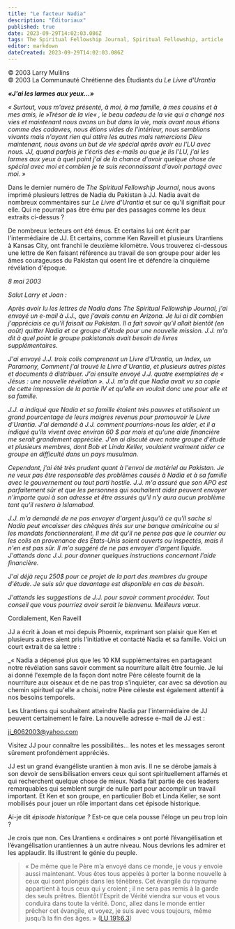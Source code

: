 ```yaml
---
title: "Le facteur Nadia"
description: "Éditoriaux"
published: true
date: 2023-09-29T14:02:03.086Z
tags: The Spiritual Fellowship Journal, Spiritual Fellowship, article
editor: markdown
dateCreated: 2023-09-29T14:02:03.086Z
---
```


<p class="v-card v-sheet theme--light gray lighten-3 px-2">© 2003 Larry Mullins<br>© 2003 La Communauté Chrétienne des Étudiants du <i>Le Livre d'Urantia</i></p>


***«J'ai les larmes aux yeux…»***

_« Surtout, vous m'avez présenté, à moi, à ma famille, à mes cousins et à mes amis, le »Trésor de la vie« , le beau cadeau de la vie qui a changé nos vies et maintenant nous avons un but dans la vie, mais avant nous étions comme des cadavres, nous étions vides de l'intérieur, nous semblions vivants mais n'ayant rien qui attire les autres mais remercions Dieu maintenant, nous avons un but de vie spécial après avoir eu l'LU avec nous.  JJ, quand parfois je t'écris des e-mails ou que je lis l'LU, j'ai les larmes aux yeux à quel point j'ai de la chance d'avoir quelque chose de spécial avec moi et combien je te suis reconnaissant d'avoir partagé avec moi. »_

Dans le dernier numéro de _The Spiritual Fellowship Journal_, nous avons imprimé plusieurs lettres de Nadia du Pakistan à JJ. Nadia avait de nombreux commentaires sur _Le Livre d'Urantia_ et sur ce qu'il signifiait pour elle. Qui ne pourrait pas être ému par des passages comme les deux extraits ci-dessus ?

De nombreux lecteurs ont été émus. Et certains lui ont écrit par l'intermédiaire de JJ. Et certains, comme Ken Raveill et plusieurs Urantiens à Kansas City, ont franchi le deuxième kilomètre. Vous trouverez ci-dessous une lettre de Ken faisant référence au travail de son groupe pour aider les âmes courageuses du Pakistan qui osent lire et défendre la cinquième révélation d'époque.

_8 mai 2003_

_Salut Larry et Joan :_

_Après avoir lu les lettres de Nadia dans The Spiritual Fellowship Journal, j'ai envoyé un e-mail à J.J., que j'avais connu en Arizona. Je lui ai dit combien j'appréciais ce qu'il faisait au Pakistan. Il a fait savoir qu'il allait bientôt (en août) quitter Nadia et ce groupe d'étude pour une nouvelle mission. J.J. m'a dit à quel point le groupe pakistanais avait besoin de livres supplémentaires._

_J'ai envoyé J.J. trois colis comprenant un Livre d'Urantia, un Index, un Paramony, Comment j'ai trouvé le Livre d'Urantia, et plusieurs autres pistes et documents à distribuer. J'ai ensuite envoyé J.J. quatre exemplaires de « Jésus : une nouvelle révélation ». J.J. m'a dit que Nadia avait vu sa copie de cette impression de la partie IV et qu'elle en voulait donc une pour elle et sa famille._

_J.J. a indiqué que Nadia et sa famille étaient très pauvres et utilisaient un grand pourcentage de leurs maigres revenus pour promouvoir le _Livre d'Urantia_. J'ai demandé à J.J. comment pourrions-nous les aider, et il a indiqué qu'ils vivent avec environ 60 $ par mois et qu'une aide financière me serait grandement appréciée. J'en ai discuté avec notre groupe d'étude et plusieurs membres, dont Bob et Linda Keller, voulaient vraiment aider ce groupe en difficulté dans un pays musulman._

_Cependant, j'ai été très prudent quant à l'envoi de matériel au Pakistan. Je ne veux pas être responsable des problèmes causés à Nadia et à sa famille avec le gouvernement ou tout parti hostile. J.J. m'a assuré que son APO est parfaitement sûr et que les personnes qui souhaitent aider peuvent envoyer n'importe quoi à son adresse et être assurés qu'il n'y aura aucun problème tant qu'il restera à Islamabad._

_J.J. m'a demandé de ne pas envoyer d'argent jusqu'à ce qu'il sache si Nadia peut encaisser des chèques tirés sur une banque américaine ou si les mandats fonctionneraient. Il me dit qu'il ne pense pas que le courrier ou les colis en provenance des États-Unis soient ouverts ou inspectés, mais il n'en est pas sûr. Il m'a suggéré de ne pas envoyer d'argent liquide. J'attends donc J.J. pour donner quelques instructions concernant l'aide financière._

_J'ai déjà reçu 250$ pour ce projet de la part des membres du groupe d'étude. Je suis sûr que davantage est disponible en cas de besoin._

_J'attends les suggestions de J.J. pour savoir comment procéder. Tout conseil que vous pourriez avoir serait le bienvenu. Meilleurs vœux._

Cordialement, Ken Raveill

JJ a écrit à Joan et moi depuis Phoenix, exprimant son plaisir que Ken et plusieurs autres aient pris l'initiative et contacté Nadia et sa famille. Voici un court extrait de sa lettre :

_« Nadia a dépensé plus que les 10 KM supplémentaires en partageant notre révélation sans savoir comment sa nourriture allait être fournie. Je lui ai donné l'exemple de la façon dont notre Père céleste fournit de la nourriture aux oiseaux et de ne pas trop s'inquiéter, car avec sa dévotion au chemin spirituel qu'elle a choisi, notre Père céleste est également attentif à nos besoins temporels.

Les Urantiens qui souhaitent atteindre Nadia par l'intermédiaire de JJ peuvent certainement le faire. La nouvelle adresse e-mail de JJ est :

jj_6062003@yahoo.com

Visitez JJ pour connaître les possibilités... les notes et les messages seront sûrement profondément appréciés.

JJ est un grand évangéliste urantien à mon avis. Il ne se dérobe jamais à son devoir de sensibilisation envers ceux qui sont spirituellement affamés et qui recherchent quelque chose de mieux. Nadia fait partie de ces leaders remarquables qui semblent surgir de nulle part pour accomplir un travail important. Et Ken et son groupe, en particulier Bob et Linda Keller, se sont mobilisés pour jouer un rôle important dans cet épisode historique.

Ai-je dit _épisode historique ?_ Est-ce que cela pousse l'éloge un peu trop loin ?

Je crois que non. Ces Urantiens « ordinaires » ont porté l’évangélisation et l’évangélisation urantiennes à un autre niveau. Nous devrions les admirer et les applaudir. Ils illustrent le génie du peuple.

> « De même que le Père m’a envoyé dans ce monde, je vous y envoie aussi maintenant. Vous êtes tous appelés à porter la bonne nouvelle à ceux qui sont plongés dans les ténèbres. Cet évangile du royaume appartient à tous ceux qui y croient ; il ne sera pas remis à la garde des seuls prêtres. Bientôt l’Esprit de Vérité viendra sur vous et vous conduira dans toute la vérité. Donc, allez dans le monde entier prêcher cet évangile, et voyez, je suis avec vous toujours, même jusqu’à la fin des âges. » ([LU 191:6.3](/fr/The_Urantia_Book/191#p6_3))

